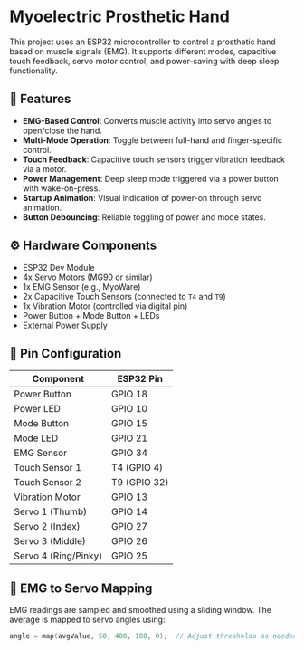 # Myoelectric Prosthetic Hand

This project uses an ESP32 microcontroller to control a prosthetic hand based on muscle signals (EMG). It supports different modes, capacitive touch feedback, servo motor control, and power-saving with deep sleep functionality.

## 🧠 Features

- **EMG-Based Control**: Converts muscle activity into servo angles to open/close the hand.
- **Multi-Mode Operation**: Toggle between full-hand and finger-specific control.
- **Touch Feedback**: Capacitive touch sensors trigger vibration feedback via a motor.
- **Power Management**: Deep sleep mode triggered via a power button with wake-on-press.
- **Startup Animation**: Visual indication of power-on through servo animation.
- **Button Debouncing**: Reliable toggling of power and mode states.

## ⚙️ Hardware Components

- ESP32 Dev Module
- 4x Servo Motors (MG90 or similar)
- 1x EMG Sensor (e.g., MyoWare)
- 2x Capacitive Touch Sensors (connected to `T4` and `T9`)
- 1x Vibration Motor (controlled via digital pin)
- Power Button + Mode Button + LEDs
- External Power Supply

## 🧾 Pin Configuration

| Component        | ESP32 Pin |
|------------------|-----------|
| Power Button     | GPIO 18   |
| Power LED        | GPIO 10   |
| Mode Button      | GPIO 15   |
| Mode LED         | GPIO 21   |
| EMG Sensor       | GPIO 34   |
| Touch Sensor 1   | T4 (GPIO 4)  |
| Touch Sensor 2   | T9 (GPIO 32) |
| Vibration Motor  | GPIO 13   |
| Servo 1 (Thumb)  | GPIO 14   |
| Servo 2 (Index)  | GPIO 27   |
| Servo 3 (Middle) | GPIO 26   |
| Servo 4 (Ring/Pinky) | GPIO 25 |

## 🧪 EMG to Servo Mapping

EMG readings are sampled and smoothed using a sliding window. The average is mapped to servo angles using:

```cpp
angle = map(avgValue, 50, 400, 180, 0);  // Adjust thresholds as needed
